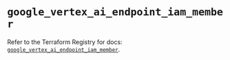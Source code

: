# `google_vertex_ai_endpoint_iam_member`

Refer to the Terraform Registry for docs: [`google_vertex_ai_endpoint_iam_member`](https://registry.terraform.io/providers/hashicorp/google-beta/6.6.0/docs/resources/google_vertex_ai_endpoint_iam_member).
